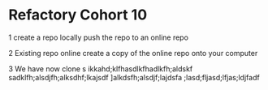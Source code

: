 # Refactory Cohort 10
1
    create a repo locally
    push the repo to an online repo

2 
    Existing repo online
    create a copy of the online repo onto your computer

3  We have now clone
s
 ikkahd;klfhasdlkfhadlkfh;aldskf
 sadklfh;alsdjfh;alksdhf;lkajsdf
 ]alkdsfh;alsdjf;lajdsfa
 ;lasd;fljasd;lfjas;ldjfadf
